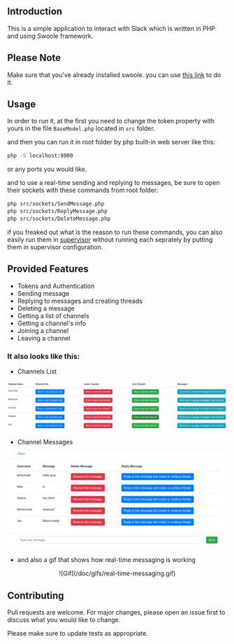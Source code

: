 ## Introduction

This is a simple application to interact with Slack which is written in PHP and using Swoole framework.

## Please Note

Make sure that you've already installed swoole. you can use [this link](https://www.swoole.co.uk/) to do it.

## Usage

In order to run it, at the first you need to change the token property with yours in the file `BaseModel.php` located in `src` folder.

and then you can run it in root folder by php built-in web server like this:

```bash
php -S localhost:8000
```

or any ports you would like.

and to use a real-time sending and replying to messages, be sure to open their sockets with these commands from root folder:

```bash
php src/sockets/SendMessage.php
php src/sockets/ReplyMessage.php
php src/sockets/DeleteMessage.php
```

if you freaked out what is the reason to run these commands, you can also easily run them in [supervisor](http://supervisord.org/) without running each seprately by putting them in supervisor configuration.

## Provided Features

- Tokens and Authentication
- Sending message
- Replying to messages and creating threads
- Deleting a message
- Getting a list of channels
- Getting a channel's info
- Joining a channel
- Leaving a channel

### It also looks like this:

- Channels List

![Channels List](/doc/images/channels-list.png)

- Channel Messages

![Channel Messages](/doc/images/channel-messages.png)

- and also a gif that shows how real-time messaging is working

<p align="center">
    ![Gif](/doc/gifs/real-time-messaging.gif)
</p>

## Contributing
Pull requests are welcome. For major changes, please open an issue first to discuss what you would like to change.

Please make sure to update tests as appropriate.
